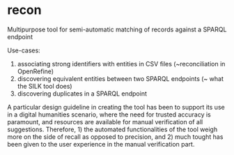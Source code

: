 # recon
Multipurpose tool for semi-automatic matching of records against a SPARQL endpoint

Use-cases:
 1. associating strong identifiers with entities in CSV files (~reconciliation in OpenRefine)
 1. discovering equivalent entities between two SPARQL endpoints (~ what the SILK tool does)
 1. discovering duplicates in a SPARQL endpoint

A particular design guideline in creating the tool has been to support its use in a digital humanities scenario, where the need for trusted accuracy is paramount, and resources are available for manual verification of all suggestions. Therefore, 1) the automated functionalities of the tool weigh more on the side of recall as opposed to precision, and 2) much tought has been given to the user experience in the manual verification part.
